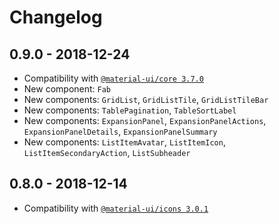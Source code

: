 # Changelog

## 0.9.0 - 2018-12-24

* Compatibility with [`@material-ui/core 3.7.0`](https://v3-7-0.material-ui.com/versions/)
* New component: `Fab`
* New components: `GridList`, `GridListTile`, `GridListTileBar`
* New components: `TablePagination`, `TableSortLabel`
* New components: `ExpansionPanel`, `ExpansionPanelActions`, `ExpansionPanelDetails`, `ExpansionPanelSummary`
* New components: `ListItemAvatar`, `ListItemIcon`, `ListItemSecondaryAction`, `ListSubheader`

## 0.8.0 - 2018-12-14

* Compatibility with [`@material-ui/icons 3.0.1`](https://material.io/tools/icons/)
